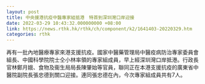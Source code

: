 ```yaml
---
layout: post
title: 中央援港抗疫中醫專家組抵港　特首到深圳灣口岸迎接
date: 2022-03-29 10:43:32.000000000 +08:00
link: https://news.rthk.hk/rthk/ch/component/k2/1641403-20220329.htm
categories: rthk
---
```


再有一批內地醫療專家來港支援抗疫。國家中醫藥管理局中醫疫病防治專家委員會組長、中國科學院院士仝小林率領的專家組成員，早上經深圳灣口岸抵港。行政長官林鄭月娥、食物及衞生局局長陳肇始等官員，聯同正在本港支援抗疫的廣東省中醫院副院長張忠德到關口迎接。連同張忠德在內，今次專家組成員共有7人。
